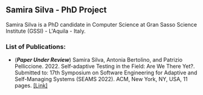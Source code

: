 ## Samira Silva  - PhD Project
Samira Silva is a PhD candidate in Computer Science at Gran Sasso Science Institute (GSSI) - L'Aquila - Italy. 

### List of Publications: 
- (**_Paper Under Review_**) Samira Silva, Antonia Bertolino, and Patrizio Pelliccione. 2022. Self-adaptive Testing in the Field: Are We There Yet?. Submitted to: 17th Symposium on Software Engineering for Adaptive and Self-Managing Systems (SEAMS 2022). ACM, New York, NY, USA, 11 pages.
[[Link]](https://github.com/samirasilva/samira_phd_gssi/blob/gh-pages/seams_2022.md)
